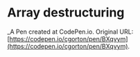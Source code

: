 # Array destructuring
 _A Pen created at CodePen.io. Original URL: [https://codepen.io/cgorton/pen/BXqvym](https://codepen.io/cgorton/pen/BXqvym).

 